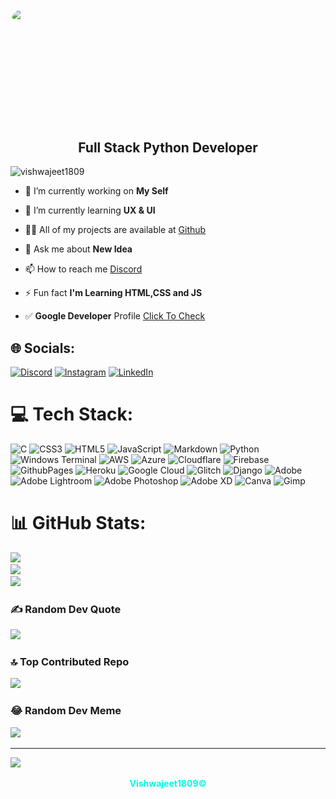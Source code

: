 <div id="slider">
  <figure>
    <img src="standard (1).gif">
    <img src="standard (2).gif">
    <img src="standard (3).gif">
    <img src="standard (4).gif">
    <img src="standard (5).gif">
    <img src="standard (6).gif">
    <img src="standard (7).gif">
    <img src="standard (8).gif">
    <img src="standard (9).gif">
    <img src="standard (10).gif">
    <img src="standard (11).gif">
    <img src="standard (12).gif">
    <img src="standard (13).gif">
    <img src="standard (14).gif">
    <img src="standard (15).gif">
    <img src="standard (16).gif">
    <img src="standard (17).gif">
    <img src="standard (18).gif">
    <img src="standard (19).gif">
  </figure>
</div>

<style>
  #slider {
    overflow: hidden;
    border-radius: 20px;
  }
  #slider figure {
    position: relative;
    width: 1900%; /* Adjusted width for 19 images */
    margin: 0;
    padding: 0;
    font-size: 0;
    animation: 38s slidy infinite;
  }
  #slider figure img {
   width: 5.263%; /* Adjusted width for 19 images */
    height: auto;
    float: left;
    border-radius: 20px;
  }
@keyframes slidy {
    0% { left: 0%; }
    5.263% { left: 0%; }
    10.526% { left: -100%; }
    15.789% { left: -100%; }
    21.052% { left: -200%; }
    26.315% { left: -200%; }
    31.578% { left: -300%; }
    36.842% { left: -300%; }
    42.105% { left: -400%; }
    47.368% { left: -400%; }
    52.631% { left: -500%; }
    57.894% { left: -500%; }
    63.158% { left: -600%; }
    68.421% { left: -600%; }
    73.684% { left: -700%; }
    78.947% { left: -700%; }
    84.210% { left: -800%; }
    89.474% { left: -800%; }
    94.737% { left: -900%; }
    100% { left: -900%; }
  }
</style>

<div style="text-align:center;">
<h2> Full Stack Python Developer </h2>

</div>

<p align="left"> <img src="https://komarev.com/ghpvc/?username=vishwajeet1809&label=Profile%20views&color=0e75b6&style=flat" alt="vishwajeet1809" /> </p>

- 🔭 I’m currently working on **My Self**

- 🌱 I’m currently learning **UX & UI**

- 👨‍💻 All of my projects are available at [Github](https://github.com/Vishwajeet1809)

- 💬 Ask me about **New Idea**

- 📫 How to reach me [Discord](https://discord.gg/7wp9V6Pq)

- ⚡ Fun fact **I'm Learning HTML,CSS and JS**

- ✅ **Google Developer** Profile [Click To Check](https://g.dev/sergeant)


## 🌐 Socials:
[![Discord](https://img.shields.io/badge/Discord-%237289DA.svg?logo=discord&logoColor=white)](https://discord.gg/v5JCUUJ3) [![Instagram](https://img.shields.io/badge/Instagram-%23E4405F.svg?logo=Instagram&logoColor=white)](https://instagram.com/ft.vishwajeet) [![LinkedIn](https://img.shields.io/badge/LinkedIn-%230077B5.svg?logo=linkedin&logoColor=white)](https://linkedin.com/in/VishwajeetsinghChundawat) 

# 💻 Tech Stack:
![C](https://img.shields.io/badge/c-%2300599C.svg?style=flat-square&logo=c&logoColor=white) ![CSS3](https://img.shields.io/badge/css3-%231572B6.svg?style=flat-square&logo=css3&logoColor=white) ![HTML5](https://img.shields.io/badge/html5-%23E34F26.svg?style=flat-square&logo=html5&logoColor=white) ![JavaScript](https://img.shields.io/badge/javascript-%23323330.svg?style=flat-square&logo=javascript&logoColor=%23F7DF1E) ![Markdown](https://img.shields.io/badge/markdown-%23000000.svg?style=flat-square&logo=markdown&logoColor=white) ![Python](https://img.shields.io/badge/python-3670A0?style=flat-square&logo=python&logoColor=ffdd54) ![Windows Terminal](https://img.shields.io/badge/Windows%20Terminal-%234D4D4D.svg?style=flat-square&logo=windows-terminal&logoColor=white) ![AWS](https://img.shields.io/badge/AWS-%23FF9900.svg?style=flat-square&logo=amazon-aws&logoColor=white) ![Azure](https://img.shields.io/badge/azure-%230072C6.svg?style=flat-square&logo=microsoftazure&logoColor=white) ![Cloudflare](https://img.shields.io/badge/Cloudflare-F38020?style=flat-square&logo=Cloudflare&logoColor=white) ![Firebase](https://img.shields.io/badge/firebase-%23039BE5.svg?style=flat-square&logo=firebase) ![GithubPages](https://img.shields.io/badge/github%20pages-121013?style=flat-square&logo=github&logoColor=white) ![Heroku](https://img.shields.io/badge/heroku-%23430098.svg?style=flat-square&logo=heroku&logoColor=white) ![Google Cloud](https://img.shields.io/badge/GoogleCloud-%234285F4.svg?style=flat-square&logo=google-cloud&logoColor=white) ![Glitch](https://img.shields.io/badge/glitch-%233333FF.svg?style=flat-square&logo=glitch&logoColor=white) ![Django](https://img.shields.io/badge/django-%23092E20.svg?style=flat-square&logo=django&logoColor=white) ![Adobe](https://img.shields.io/badge/adobe-%23FF0000.svg?style=flat-square&logo=adobe&logoColor=white) ![Adobe Lightroom](https://img.shields.io/badge/Adobe%20Lightroom-31A8FF.svg?style=flat-square&logo=Adobe%20Lightroom&logoColor=white) ![Adobe Photoshop](https://img.shields.io/badge/adobe%20photoshop-%2331A8FF.svg?style=flat-square&logo=adobe%20photoshop&logoColor=white) ![Adobe XD](https://img.shields.io/badge/Adobe%20XD-470137?style=flat-square&logo=Adobe%20XD&logoColor=#FF61F6) ![Canva](https://img.shields.io/badge/Canva-%2300C4CC.svg?style=flat-square&logo=Canva&logoColor=white) ![Gimp](https://img.shields.io/badge/Gimp-657D8B?style=flat-square&logo=gimp&logoColor=FFFFFF)

# 📊 GitHub Stats:
![](https://github-readme-stats.vercel.app/api?username=Vishwajeet1809&theme=dark&hide_border=false&include_all_commits=true&count_private=true)<br/>
![](https://github-readme-streak-stats.herokuapp.com/?user=Vishwajeet1809&theme=dark&hide_border=false)<br/>
![](https://github-readme-stats.vercel.app/api/top-langs/?username=Vishwajeet1809&theme=dark&hide_border=false&include_all_commits=true&count_private=true&layout=compact)

### ✍️ Random Dev Quote
![](https://quotes-github-readme.vercel.app/api?type=horizontal&theme=dark)

### 🔝 Top Contributed Repo
![](https://github-contributor-stats.vercel.app/api?username=Vishwajeet1809&limit=5&theme=dark&combine_all_yearly_contributions=true)

### 😂 Random Dev Meme
<img src='https://randommeme-five.vercel.app/' style="height: 400px;"/>

---
[![](https://visitcount.itsvg.in/api?id=Vishwajeet1809&icon=2&color=4)](https://visitcount.itsvg.in)

<!-- Proudly created with GPRM ( https://gprm.itsvg.in ) -->

<div align="center"><b><p style="color: #03fce3;">Vishwajeet1809©</p></b></div>

